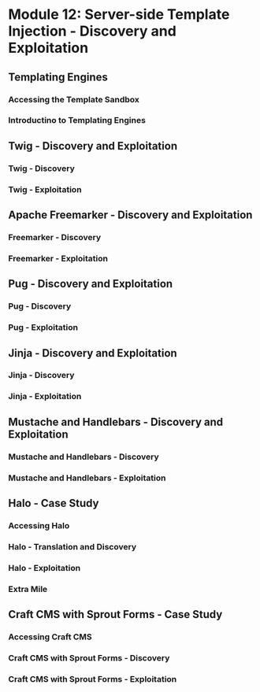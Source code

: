 # Module 12: Server-side Template Injection - Discovery and Exploitation

## Templating Engines

### Accessing the Template Sandbox



### Introductino to Templating Engines



## Twig - Discovery and Exploitation

### Twig - Discovery



### Twig - Exploitation



## Apache Freemarker - Discovery and Exploitation

### Freemarker - Discovery



### Freemarker - Exploitation



## Pug - Discovery and Exploitation

### Pug - Discovery



### Pug - Exploitation



## Jinja - Discovery and Exploitation

### Jinja - Discovery



### Jinja - Exploitation



## Mustache and Handlebars - Discovery and Exploitation

### Mustache and Handlebars - Discovery



### Mustache and Handlebars - Exploitation



## Halo - Case Study

### Accessing Halo



### Halo - Translation and Discovery



### Halo - Exploitation



### Extra Mile



## Craft CMS with Sprout Forms - Case Study

### Accessing Craft CMS



### Craft CMS with Sprout Forms - Discovery



### Craft CMS with Sprout Forms - Exploitation

